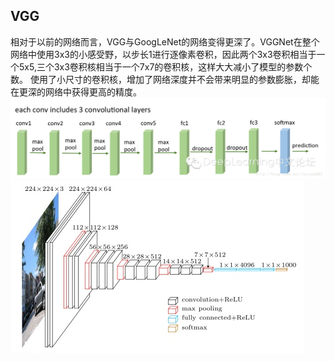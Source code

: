 ## VGG

相对于以前的网络而言，VGG与GoogLeNet的网络变得更深了。VGGNet在整个网络中使用3x3的小感受野，以步长1进行逐像素卷积，因此两个3x3卷积相当于一个5x5,三个3x3卷积核相当于一个7x7的卷积核，这样大大减小了模型的参数个数。  使用了小尺寸的卷积核，增加了网络深度并不会带来明显的参数膨胀，却能在更深的网络中获得更高的精度。  
![](/assets/VGG_structure.png)![](/assets/VGG_Structure.png)


